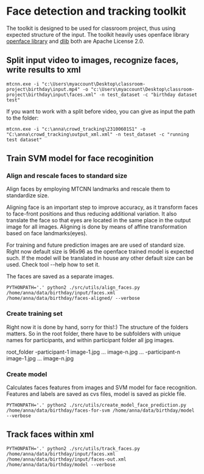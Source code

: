 # Face detection and tracking toolkit

The toolkit is designed to be used for classroom project, thus using expected structure of the input.
The toolkit heavily uses openface library [openface library](https://cmusatyalab.github.io/openface/) and 
[dlib](http://dlib.net/) both are Apache License 2.0.


## Split input video to images, recognize faces, write results to xml

```
mtcnn.exe -i "c:\Users\myaccount\Desktop\classroom-project\birthday\input.mp4" -o "c:\Users\myaccount\Desktop\classroom-project\birthday\input\faces.xml" -n test_dataset -c "birthday dataset test"
```

If you want to work with a split before video, you can give as input the path to the folder:

```
mtcnn.exe -i "c:\anna\crowd_tracking\23100601S1" -o "C:\anna\crowd_tracking\output_xml.xml" -n test_dataset -c "running test dataset"
```

## Train SVM model for face recoginition

### Align and rescale faces to standard size

Align faces by employing MTCNN landmarks and rescale them to standardize size.

Aligning face is an important step to improve accuracy, as it transform faces to face-front positions and thus reducing
additional variation. It also translate the face so that eyes are located in the same place in the output image for all images.
Aligning is done by means of affine transformation based on face landmarks(eyes).

For training and future prediction images are are used of standard size. Right now default size is 96x96 as the openface trained model is expected such.
If the model will be translated in house any other default size can be used. Check tool --help how to set it. 

The faces are saved as a separate images.

```
PYTHONPATH='.' python2 ./src/utils/align_faces.py /home/anna/data/birthday/input/faces.xml /home/anna/data/birthday/faces-aligned/ --verbose
```

### Create training set

Right now it is done by hand, sorry for this!:) 
The structure of the folders matters. So in the root folder, there have to be subfolders with unique names for participants, and within participant folder all jpg images.

root_folder
    -participant-1 
       image-1.jpg
       ...
       image-n.jpg
    ...
    -participant-n
       image-1.jpg
       ...
       image-n.jpg

### Create model

Calculates faces features from images and SVM model for face recognition. Features and labels are saved as cvs files, model is saved as pickle file.

```
PYTHONPATH='.' python2 ./src/utils/create_model_face_prediction.py /home/anna/data/birthday/faces-for-svm /home/anna/data/birthday/model --verbose
```

## Track faces within xml

```
PYTHONPATH='.' python2 ./src/utils/track_faces.py /home/anna/data/birthday/input/faces.xml /home/anna/data/birthday/input/faces-out.xml /home/anna/data/birthday/model --verbose
```